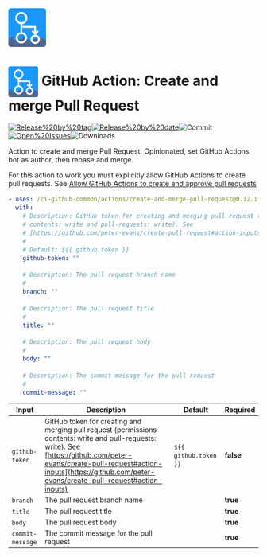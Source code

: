 <!-- start branding -->

<img src=".github/ghadocs/branding.svg" width="15%" align="center" alt="branding<icon:git-pull-request color:gray-dark>" />

<!-- end branding -->
<!-- start title -->

# <img src=".github/ghadocs/branding.svg" width="60px" align="center" alt="branding<icon:git-pull-request color:gray-dark>" /> GitHub Action: Create and merge Pull Request

<!-- end title -->
<!-- start badges -->

<a href="https%3A%2F%2Fgithub.com%2F%2Fci-github-common%2Factions%2Fcreate-and-merge-pull-request%2Freleases%2Flatest"><img src="https://img.shields.io/github/v/release//ci-github-common/actions/create-and-merge-pull-request?display_name=tag&sort=semver&logo=github&style=flat-square" alt="Release%20by%20tag" /></a><a href="https%3A%2F%2Fgithub.com%2F%2Fci-github-common%2Factions%2Fcreate-and-merge-pull-request%2Freleases%2Flatest"><img src="https://img.shields.io/github/release-date//ci-github-common/actions/create-and-merge-pull-request?display_name=tag&sort=semver&logo=github&style=flat-square" alt="Release%20by%20date" /></a><img src="https://img.shields.io/github/last-commit//ci-github-common/actions/create-and-merge-pull-request?logo=github&style=flat-square" alt="Commit" /><a href="https%3A%2F%2Fgithub.com%2F%2Fci-github-common%2Factions%2Fcreate-and-merge-pull-request%2Fissues"><img src="https://img.shields.io/github/issues//ci-github-common/actions/create-and-merge-pull-request?logo=github&style=flat-square" alt="Open%20Issues" /></a><img src="https://img.shields.io/github/downloads//ci-github-common/actions/create-and-merge-pull-request/total?logo=github&style=flat-square" alt="Downloads" />

<!-- end badges -->
<!-- start description -->

Action to create and merge Pull Request. Opinionated, set GitHub Actions bot as author, then rebase and merge.

<!-- end description -->

For this action to work you must explicitly allow GitHub Actions to create pull requests. See [
Allow GitHub Actions to create and approve pull requests](https://docs.github.com/en/repositories/managing-your-repositorys-settings-and-features/enabling-features-for-your-repository/managing-github-actions-settings-for-a-repository)

<!-- start contents -->
<!-- end contents -->
<!-- start usage -->

```yaml
- uses: /ci-github-common/actions/create-and-merge-pull-request@0.12.1
  with:
    # Description: GitHub token for creating and merging pull request (permissions
    # contents: write and pull-requests: write). See
    # [https://github.com/peter-evans/create-pull-request#action-inputs](https://github.com/peter-evans/create-pull-request#action-inputs)
    #
    # Default: ${{ github.token }}
    github-token: ""

    # Description: The pull request branch name
    #
    branch: ""

    # Description: The pull request title
    #
    title: ""

    # Description: The pull request body
    #
    body: ""

    # Description: The commit message for the pull request
    #
    commit-message: ""
```

<!-- end usage -->
<!-- start inputs -->

| **Input**                   | **Description**                                                                                                                                                                                                                                     | **Default**                      | **Required** |
| --------------------------- | --------------------------------------------------------------------------------------------------------------------------------------------------------------------------------------------------------------------------------------------------- | -------------------------------- | ------------ |
| <code>github-token</code>   | GitHub token for creating and merging pull request (permissions contents: write and pull-requests: write). See [https://github.com/peter-evans/create-pull-request#action-inputs](https://github.com/peter-evans/create-pull-request#action-inputs) | <code>${{ github.token }}</code> | **false**    |
| <code>branch</code>         | The pull request branch name                                                                                                                                                                                                                        |                                  | **true**     |
| <code>title</code>          | The pull request title                                                                                                                                                                                                                              |                                  | **true**     |
| <code>body</code>           | The pull request body                                                                                                                                                                                                                               |                                  | **true**     |
| <code>commit-message</code> | The commit message for the pull request                                                                                                                                                                                                             |                                  | **true**     |

<!-- end inputs -->
<!-- start outputs -->
<!-- end outputs -->
<!-- start [.github/ghadocs/examples/] -->
<!-- end [.github/ghadocs/examples/] -->
